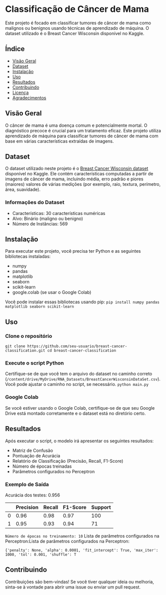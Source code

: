Classificação de Câncer de Mama
===============================
Este projeto é focado em classificar tumores de câncer de mama como malignos ou benignos usando técnicas de aprendizado de máquina. O dataset utilizado é o Breast Cancer Wisconsin disponível no Kaggle.

Índice
------

-   [Visão Geral](#vis%C3%A3o-geral)
-   [Dataset](#dataset)
-   [Instalação](#instala%C3%A7%C3%A3o)
-   [Uso](#uso)
-   [Resultados](#resultados)
-   [Contribuindo](#contribuindo)
-   [Licença](#licen%C3%A7a)
-   [Agradecimentos](#agradecimentos)
  

Visão Geral
-----------

O câncer de mama é uma doença comum e potencialmente mortal. O diagnóstico precoce é crucial para um tratamento eficaz. Este projeto utiliza aprendizado de máquina para classificar tumores de câncer de mama com base em várias características extraídas de imagens.

Dataset
-------

O dataset utilizado neste projeto é o [Breast Cancer Wisconsin dataset](https://www.kaggle.com/datasets/uciml/breast-cancer-wisconsin-data) disponível no Kaggle. Ele contém características computadas a partir de imagens de câncer de mama, incluindo média, erro padrão e piores (maiores) valores de várias medições (por exemplo, raio, textura, perímetro, área, suavidade).

### Informações do Dataset

-   Características: 30 características numéricas
-   Alvo: Binário (maligno ou benigno)
-   Número de Instâncias: 569

Instalação
----------

Para executar este projeto, você precisa ter Python e as seguintes bibliotecas instaladas:

-   numpy
-   pandas
-   matplotlib
-   seaborn
-   scikit-learn
-   google.colab (se usar o Google Colab)

Você pode instalar essas bibliotecas usando pip:
`pip install numpy pandas matplotlib seaborn scikit-learn`

Uso
---

### Clone o repositório
`git clone https://github.com/seu-usuario/breast-cancer-classification.git
cd breast-cancer-classification`
### Execute o script Python
Certifique-se de que você tem o arquivo do dataset no caminho correto (`/content/drive/MyDrive/RNA_Datasets/BreastCancerWisconsinDataSet.csv`). Você pode ajustar o caminho no script, se necessário.
`python main.py`

### Google Colab

Se você estiver usando o Google Colab, certifique-se de que seu Google Drive está montado corretamente e o dataset está no diretório certo.

Resultados
----------

Após executar o script, o modelo irá apresentar os seguintes resultados:

-   Matriz de Confusão
-   Pontuação de Acurácia
-   Relatório de Classificação (Precisão, Recall, F1-Score)
-   Número de épocas treinadas
-   Parâmetros configurados no Perceptron

### Exemplo de Saída

Acurácia dos testes: 0.956

|              | Precision | Recall | F1-Score | Support |
|--------------|-----------|--------|----------|---------|
| 0            | 0.96      | 0.98   | 0.97     | 100     |
| 1            | 0.95      | 0.93   | 0.94     | 71      |

`Número de épocas no treinamento: 10`
Lista de parâmetros configurados na Perceptron:Lista de parâmetros configurados na Perceptron:


`{'penalty': None, 'alpha': 0.0001, 'fit_intercept': True, 'max_iter': 1000, 'tol': 0.001, 'shuffle': T`

Contribuindo
------------

Contribuições são bem-vindas! Se você tiver qualquer ideia ou melhoria, sinta-se à vontade para abrir uma issue ou enviar um pull request.




